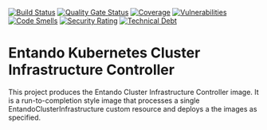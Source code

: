[![Build Status](https://img.shields.io/endpoint?url=https%3A%2F%2Fstatusbadge-jx.apps.serv.run%2Fentando-k8s-infrastructure%2Fentando-k8s-cluster-infrastructure-controller)](https://github.com/entando-k8s-infrastructure/devops-results/tree/logs/jenkins-x/logs/entando-k8s-infrastructure/entando-k8s-cluster-infrastructure-controller/master)
[![Quality Gate Status](https://sonarcloud.io/api/project_badges/measure?project=entando-k8s-infrastructure_entando-k8s-cluster-infrastructure-controller&metric=alert_status)](https://sonarcloud.io/dashboard?id=entando-k8s-infrastructure_entando-k8s-cluster-infrastructure-controller)
[![Coverage](https://sonarcloud.io/api/project_badges/measure?project=entando-k8s-infrastructure_entando-k8s-cluster-infrastructure-controller&metric=coverage)](https://entando-k8s-infrastructure.github.io/devops-results/entando-k8s-cluster-infrastructure-controller/master/jacoco/index.html)
[![Vulnerabilities](https://sonarcloud.io/api/project_badges/measure?project=entando-k8s-infrastructure_entando-k8s-cluster-infrastructure-controller&metric=vulnerabilities)](https://entando-k8s-infrastructure.github.io/devops-results/entando-k8s-cluster-infrastructure-controller/master/dependency-check-report.html)
[![Code Smells](https://sonarcloud.io/api/project_badges/measure?project=entando-k8s-infrastructure_entando-k8s-cluster-infrastructure-controller&metric=code_smells)](https://sonarcloud.io/dashboard?id=entando-k8s-infrastructure_entando-k8s-cluster-infrastructure-controller)
[![Security Rating](https://sonarcloud.io/api/project_badges/measure?project=entando-k8s-infrastructure_entando-k8s-cluster-infrastructure-controller&metric=security_rating)](https://sonarcloud.io/dashboard?id=entando-k8s-infrastructure_entando-k8s-cluster-infrastructure-controller)
[![Technical Debt](https://sonarcloud.io/api/project_badges/measure?project=entando-k8s-infrastructure_entando-k8s-cluster-infrastructure-controller&metric=sqale_index)](https://sonarcloud.io/dashboard?id=entando-k8s-infrastructure_entando-k8s-cluster-infrastructure-controller)


# Entando Kubernetes Cluster Infrastructure  Controller

This project produces the Entando Cluster Infrastructure Controller image. It is a run-to-completion style image
that processes a single EntandoClusterInfrastructure custom resource and deploys a the images  as specified.


